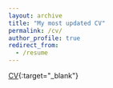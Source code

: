 ```yaml
---
layout: archive
title: "My most updated CV"
permalink: /cv/
author_profile: true
redirect_from:
  - /resume
---
```


[CV](../files/Joe_Resume_210920.pdf){:target="_blank"}
